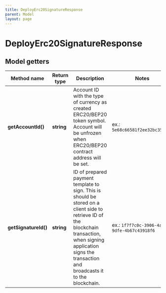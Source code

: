 ```yaml
---
title: DeployErc20SignatureResponse
parent: Model
layout: page
---
```


# DeployErc20SignatureResponse

## Model getters

Method name | Return type | Description | Notes
------------ | ------------- | ------------- | -------------
**getAccountId()** | **string** | Account ID with the type of currency as created ERC20/BEP20 token symbol. Account will be unfrozen when ERC20/BEP20 contract address will be set. | ex.: `5e68c66581f2ee32bc354087`
**getSignatureId()** | **string** | ID of prepared payment template to sign. This is should be stored on a client side to retrieve ID of the blockchain transaction, when signing application signs the transaction and broadcasts it to the blockchain. | ex.: `1f7f7c0c-3906-4aa1-9dfe-4b67c43918f6`

